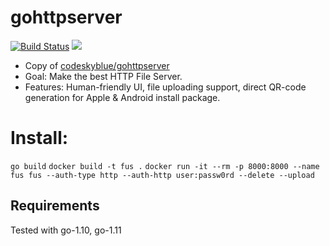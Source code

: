 # gohttpserver
[![Build Status](https://travis-ci.org/codeskyblue/gohttpserver.svg?branch=master)](https://travis-ci.org/codeskyblue/gohttpserver)
[![](https://images.microbadger.com/badges/image/codeskyblue/gohttpserver.svg)](https://microbadger.com/images/codeskyblue/gohttpserver "Get your own image badge on microbadger.com")

- Copy of [codeskyblue/gohttpserver](https://github.com/codeskyblue/gohttpserver/)
- Goal: Make the best HTTP File Server.
- Features: Human-friendly UI, file uploading support, direct QR-code generation for Apple & Android install package.

# Install:
`go build`
`docker build -t fus .`
`docker run -it --rm -p 8000:8000 --name fus fus --auth-type http --auth-http user:passw0rd --delete --upload`

## Requirements
Tested with go-1.10, go-1.11
